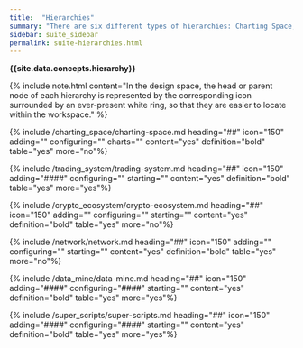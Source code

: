 ```yaml
---
title:  "Hierarchies"
summary: "There are six different types of hierarchies: Charting Space, Crypto Ecosystem, Trading Systems, Network, Data Mines, and Super Scripts."
sidebar: suite_sidebar
permalink: suite-hierarchies.html
---
```


**{{site.data.concepts.hierarchy}}**

{% include note.html content="In the design space, the head or parent node of each hierarchy is represented by the corresponding icon surrounded by an ever-present white ring, so that they are easier to locate within the workspace." %}

{% include /charting_space/charting-space.md heading="##" icon="150" adding="" configuring="" charts="" content="yes" definition="bold" table="yes" more="no"%}

{% include /trading_system/trading-system.md heading="##" icon="150" adding="####" configuring="" starting="" content="yes" definition="bold" table="yes" more="yes"%}

{% include /crypto_ecosystem/crypto-ecosystem.md heading="##" icon="150" adding="" configuring="" starting="" content="yes" definition="bold" table="yes" more="no"%}

{% include /network/network.md heading="##" icon="150" adding="" configuring="" starting="" content="yes" definition="bold" table="yes" more="no"%}

{% include /data_mine/data-mine.md heading="##" icon="150" adding="####" configuring="####" starting="" content="yes" definition="bold" table="yes" more="yes"%}

{% include /super_scripts/super-scripts.md heading="##" icon="150" adding="####" configuring="####" starting="" content="yes" definition="bold" table="yes" more="yes"%}
